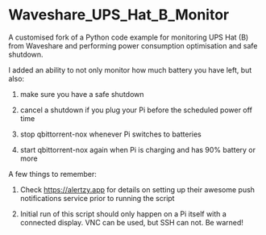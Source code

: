 # Waveshare_UPS_Hat_B_Monitor
A customised fork of a Python code example for monitoring UPS Hat (B) from Waveshare and performing power consumption optimisation and safe shutdown.

I added an ability to not only monitor how much battery you have left, but also:
1) make sure you have a safe shutdown 

2) cancel a shutdown if you plug your Pi before the scheduled power off time

3) stop qbittorrent-nox whenever Pi switches to batteries

4) start qbittorrent-nox again when Pi is charging and has 90% battery or more


A few things to remember:

1) Check https://alertzy.app for details on setting up their awesome push notifications service prior to running the script

2) Initial run of this script should only happen on a Pi itself with a connected display. VNC can be used, but SSH can not. Be warned!
